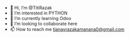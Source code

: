 - 👋 Hi, I’m @TitiRazak
- 👀 I’m interested in PYTHON
- 🌱 I’m currently learning Odoo
- 💞️ I’m looking to collaborate here
- 📫 How to reach me tianayrazakamanana0@gmail.com

<!---
TitiRazak/TitiRazak is a ✨ special ✨ repository because its `README.md` (this file) appears on your GitHub profile.
You can click the Preview link to take a look at your changes.
--->

